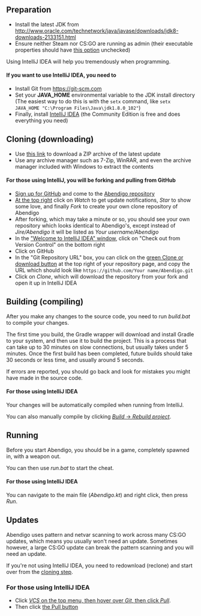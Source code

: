 ## Preparation
* Install the latest JDK from http://www.oracle.com/technetwork/java/javase/downloads/jdk8-downloads-2133151.html
* Ensure neither Steam nor CS:GO are running as admin (their executable properties should have [this option](http://i.imgur.com/qZG6Qrs.png) unchecked)

Using IntelliJ IDEA will help you tremendously when programming.

#### If you want to use IntelliJ IDEA, you need to
* Install Git from https://git-scm.com
* Set your **JAVA_HOME** environmental variable to the JDK install directory (The easiest way to do this is with the `setx` command, like `setx JAVA_HOME "C:\Program Files\Java\jdk1.8.0_102"`)
* Finally, install [IntelliJ IDEA](https://www.jetbrains.com/idea/download) (the Community Edition is free and does everything you need)

## Cloning (downloading)

* Use [this link](https://github.com/Jire/Abendigo/archive/master.zip) to download a ZIP archive of the latest update
* Use any archive manager such as 7-Zip, WinRAR, and even the archive manager included with Windows to extract the contents

#### For those using IntelliJ, you will be forking and pulling from GitHub

* [Sign up for GitHub](https://github.com/join) and come to the [Abendigo repository](https://github.com/Jire/Abendigo)
* [At the top right](http://i.imgur.com/EAJrlFl.png) click on _Watch_ to get update notifications, _Star_ to show some love, and finally _Fork_ to create your own clone repository of Abendigo
* After forking, which may take a minute or so, you should see your own repository which looks identical to Abendigo's, except instead of _Jire/Abendigo_ it will be listed as _Your username/Abendigo_
* In the ["Welcome to IntelliJ IDEA" window](http://i.imgur.com/xV9psyX.png), click on "Check out from Version Control" on the bottom right
* Click on GitHub
* In the "Git Repository URL" box, you can click on the [green Clone or download button](http://i.imgur.com/eBccYex.png) at the top right of your repository page, and copy the URL which should look like `https://github.com/Your name/Abendigo.git`
* Click on _Clone_, which will download the repository from your fork and open it up in IntelliJ IDEA

## Building (compiling)

After you make any changes to the source code, you need to run _build.bat_ to compile your changes.

The first time you build, the Gradle wrapper will download and install Gradle to your system, and then use it to build the project.
This is a process that can take up to 30 minutes on slow connections, but usually takes under 5 minutes.
Once the first build has been completed, future builds should take 30 seconds or less time, and usually around 5 seconds.

If errors are reported, you should go back and look for mistakes you might have made in the source code.

#### For those using IntelliJ IDEA

Your changes will be automatically compiled when running from IntelliJ.

You can also manually compile by clicking [_Build_ -> _Rebuild project_](http://i.imgur.com/XdXfa0Q.png).

## Running

Before you start Abendigo, you should be in a game, completely spawned in, with a weapon out.

You can then use _run.bat_ to start the cheat.

#### For those using IntelliJ IDEA

You can navigate to the main file (_Abendigo.kt_) and right click, then press _Run_.

## Updates

Abendigo uses pattern and netvar scanning to work across many CS:GO updates, which means you usually won't need an update.
Sometimes however, a large CS:GO update can break the pattern scanning and you will need an update.

If you're not using IntelliJ IDEA, you need to redownload (reclone) and start over from the [cloning step](#cloning-downloading).

### For those using IntelliJ IDEA

* Click [_VCS_ on the top menu, then hover over _Git_, then click _Pull_](http://i.imgur.com/FMvnyUe.png).
* Then click [the Pull button](http://i.imgur.com/xDnSdYE.png)
